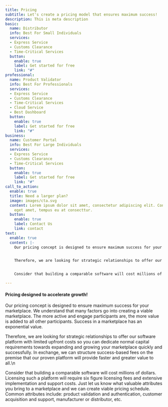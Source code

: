 ```yaml
---
title: Pricing
subtitle: Let's create a pricing model that ensures maximum success!
description: This is meta description
basic:
  name: Distributor
  info: Best For Small Individuals
  services:
  - Express Service
  - Customs Clearance
  - Time-Critical Services
  button:
    enable: true
    label: Get started for free
    link: "#"
professional:
  name: Product Validator
  info: Best For Professionals
  services:
  - Express Service
  - Customs Clearance
  - Time-Critical Services
  - Cloud Service
  - Best Dashboard
  button:
    enable: true
    label: Get started for free
    link: "#"
business:
  name: Customer Portal
  info: Best For Large Individuals
  services:
  - Express Service
  - Customs Clearance
  - Time-Critical Services
  button:
    enable: true
    label: Get started for free
    link: "#"
call_to_action:
  enable: true
  title: Need a larger plan?
  image: images/cta.svg
  content: Lorem ipsum dolor sit amet, consectetur adipiscing elit. Consequat tristique
    eget amet, tempus eu at consecttur.
  button:
    enable: true
    label: Contact Us
    link: contact
text:
  enable: true
  content: |-
    Our pricing concept is designed to ensure maximum success for your marketplace. We understand that many factors go into creating a viable marketplace. The more active and engage participants are, the more value is added to all other participants. Success in a marketplace has an exponential value.


    Therefore, we are looking for strategic relationships to offer our software platform with limited upfront costs so you can dedicate normal capital requirements towards expanding and growing your marketplace quickly and successfully. In exchange, we can structure success-based fees on the premise that our proven platform will provide faster and greater value to all.


    Consider that building a comparable software will cost millions of dollars. Licensing such a platform will require six figure licensing fees and extensive implementation and support costs. Just let us know what valuable attributes you bring to a marketplace and we can create viable pricing schedule. Common attributes include: product validation and authentication, customer acquisition and support, manufacturer or distributor, etc.

---
```

#### Pricing designed to accelerate growth!

Our pricing concept is designed to ensure maximum success for your marketplace. We understand that many factors go into creating a viable marketplace. The more active and engage participants are, the more value is added to all other participants. Success in a marketplace has an exponential value.

Therefore, we are looking for strategic relationships to offer our software platform with limited upfront costs so you can dedicate normal capital requirements towards expanding and growing your marketplace quickly and successfully. In exchange, we can structure success-based fees on the premise that our proven platform will provide faster and greater value to all.\\n

Consider that building a comparable software will cost millions of dollars. Licensing such a platform will require six figure licensing fees and extensive implementation and support costs. Just let us know what valuable attributes you bring to a marketplace and we can create viable pricing schedule. Common attributes include: product validation and authentication, customer acquisition and support, manufacturer or distributor, etc.